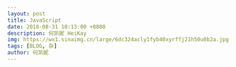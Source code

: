 ```yaml
---
layout: post
title: JavaScript
date: 2018-08-31 10:13:00 +0800
description: 何凯妮 HeiKay
img: https://wx1.sinaimg.cn/large/6dc324acly1fyb40xyrffj21h50u0b2a.jpg
tags: [BLOG, 杂]
author: 何凯妮
---
```


